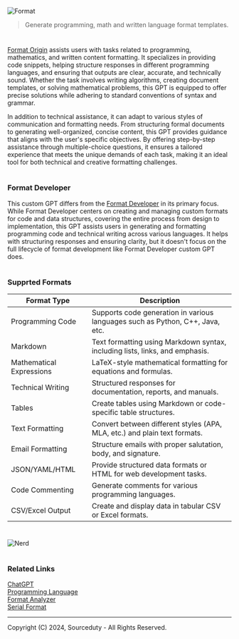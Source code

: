 ![Format](https://github.com/user-attachments/assets/97322146-4d82-4403-95b9-853b0402ea21)

> Generate programming, math and written language format templates.
#

[Format Origin](https://chatgpt.com/g/g-NK1nqd6ci-format-origin) assists users with tasks related to programming, mathematics, and written content formatting. It specializes in providing code snippets, helping structure responses in different programming languages, and ensuring that outputs are clear, accurate, and technically sound. Whether the task involves writing algorithms, creating document templates, or solving mathematical problems, this GPT is equipped to offer precise solutions while adhering to standard conventions of syntax and grammar.

In addition to technical assistance, it can adapt to various styles of communication and formatting needs. From structuring formal documents to generating well-organized, concise content, this GPT provides guidance that aligns with the user's specific objectives. By offering step-by-step assistance through multiple-choice questions, it ensures a tailored experience that meets the unique demands of each task, making it an ideal tool for both technical and creative formatting challenges.

#
### Format Developer

This custom GPT differs from the [Format Developer](https://github.com/sourceduty/Format_Developer) in its primary focus. While Format Developer centers on creating and managing custom formats for code and data structures, covering the entire process from design to implementation, this GPT assists users in generating and formatting programming code and technical writing across various languages. It helps with structuring responses and ensuring clarity, but it doesn't focus on the full lifecycle of format development like Format Developer custom GPT does.

#
### Supprted Formats

| Format Type         | Description                                                        |
|---------------------|--------------------------------------------------------------------|
| Programming Code    | Supports code generation in various languages such as Python, C++, Java, etc. |
| Markdown            | Text formatting using Markdown syntax, including lists, links, and emphasis. |
| Mathematical Expressions | LaTeX-style mathematical formatting for equations and formulas. |
| Technical Writing   | Structured responses for documentation, reports, and manuals.      |
| Tables              | Create tables using Markdown or code-specific table structures.    |
| Text Formatting     | Convert between different styles (APA, MLA, etc.) and plain text formats. |
| Email Formatting    | Structure emails with proper salutation, body, and signature.      |
| JSON/YAML/HTML      | Provide structured data formats or HTML for web development tasks. |
| Code Commenting     | Generate comments for various programming languages.              |
| CSV/Excel Output    | Create and display data in tabular CSV or Excel formats.           |

#

![Nerd](https://github.com/user-attachments/assets/4d2d8f07-eee3-41d7-958a-e52eee8c8aed)

#
### Related Links

[ChatGPT](https://github.com/sourceduty/ChatGPT)
<br>
[Programming Language](https://github.com/sourceduty/Format_Developer)
<br>
[Format Analyzer](https://github.com/sourceduty/Format_Analyzer)
<br>
[Serial Format](https://github.com/sourceduty/Serial_Format)

***
Copyright (C) 2024, Sourceduty - All Rights Reserved.
